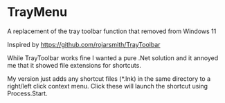 # TrayMenu
A replacement of the tray toolbar function that removed from Windows 11

Inspired by https://github.com/rojarsmith/TrayToolbar

While TrayToolbar works fine I wanted a pure .Net solution and it annoyed me that it showed file extensions for shortcuts.

My version just adds any shortcut files (*.lnk) in the same directory to a right/left click context menu. Click these will launch the shortcut using Process.Start.
